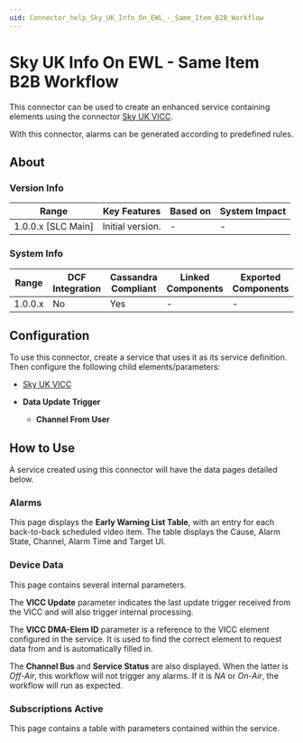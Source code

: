 ```yaml
---
uid: Connector_help_Sky_UK_Info_On_EWL_-_Same_Item_B2B_Workflow
---
```


# Sky UK Info On EWL - Same Item B2B Workflow

This connector can be used to create an enhanced service containing elements using the connector [Sky UK VICC](xref:Connector_help_Sky_UK_VICC).

With this connector, alarms can be generated according to predefined rules.

## About

### Version Info

| Range                | Key Features     | Based on     | System Impact     |
|----------------------|------------------|--------------|-------------------|
| 1.0.0.x \[SLC Main\] | Initial version. | \-           | \-                |

### System Info

| Range     | DCF Integration     | Cassandra Compliant     | Linked Components     | Exported Components     |
|-----------|---------------------|-------------------------|-----------------------|-------------------------|
| 1.0.0.x   | No                  | Yes                     | \-                    | \-                      |

## Configuration

To use this connector, create a service that uses it as its service definition. Then configure the following child elements/parameters:

- [Sky UK VICC](xref:Connector_help_Sky_UK_VICC)

- **Data Update Trigger**
  - **Channel From User**

## How to Use

A service created using this connector will have the data pages detailed below.

### Alarms

This page displays the **Early Warning List Table**, with an entry for each back-to-back scheduled video item. The table displays the Cause, Alarm State, Channel, Alarm Time and Target UI.

### Device Data

This page contains several internal parameters.

The **VICC Update** parameter indicates the last update trigger received from the VICC and will also trigger internal processing.

The **VICC DMA-Elem ID** parameter is a reference to the VICC element configured in the service. It is used to find the correct element to request data from and is automatically filled in.

The **Channel Bus** and **Service Status** are also displayed. When the latter is *Off-Air*, this workflow will not trigger any alarms. If it is *NA* or *On-Air*, the workflow will run as expected.

### Subscriptions Active

This page contains a table with parameters contained within the service.
